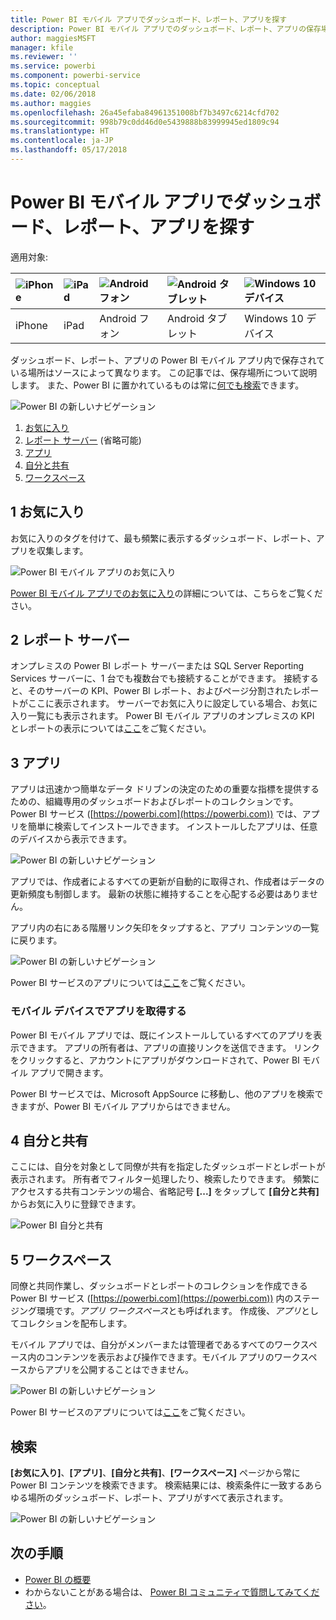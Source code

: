 ```yaml
---
title: Power BI モバイル アプリでダッシュボード、レポート、アプリを探す
description: Power BI モバイル アプリでのダッシュボード、レポート、アプリの保存場所を、そのソースに応じて説明します。
author: maggiesMSFT
manager: kfile
ms.reviewer: ''
ms.service: powerbi
ms.component: powerbi-service
ms.topic: conceptual
ms.date: 02/06/2018
ms.author: maggies
ms.openlocfilehash: 26a45efaba84961351008bf7b3497c6214cfd702
ms.sourcegitcommit: 998b79c0dd46d0e5439888b83999945ed1809c94
ms.translationtype: HT
ms.contentlocale: ja-JP
ms.lasthandoff: 05/17/2018
---
```

# <a name="find-your-dashboards-reports-and-apps-in-the-power-bi-mobile-apps"></a>Power BI モバイル アプリでダッシュボード、レポート、アプリを探す
適用対象:

| ![iPhone](media/mobile-apps-find-content-mobile-devices/iphone-logo-50-px.png) | ![iPad](media/mobile-apps-find-content-mobile-devices/ipad-logo-50-px.png) | ![Android フォン](media/mobile-apps-find-content-mobile-devices/android-phone-logo-50-px.png) | ![Android タブレット](media/mobile-apps-find-content-mobile-devices/android-tablet-logo-50-px.png) | ![Windows 10 デバイス](media/mobile-apps-find-content-mobile-devices/win-10-logo-50-px.png) |
|:--- |:--- |:--- |:--- |:--- |
| iPhone |iPad |Android フォン |Android タブレット |Windows 10 デバイス |

ダッシュボード、レポート、アプリの Power BI モバイル アプリ内で保存されている場所はソースによって異なります。 この記事では、保存場所について説明します。 また、Power BI に置かれているものは常に[何でも検索](mobile-apps-find-content-mobile-devices.md#search)できます。 

![Power BI の新しいナビゲーション](media/mobile-apps-find-content-mobile-devices/power-bi-mobile-find-content.png)

1. [お気に入り](mobile-apps-find-content-mobile-devices.md#1-favorites)
2. [レポート サーバー](mobile-apps-find-content-mobile-devices.md#2-report-servers) (省略可能)
3. [アプリ](mobile-apps-find-content-mobile-devices.md#3-apps)
4. [自分と共有](mobile-apps-find-content-mobile-devices.md#4-shared-with-me)
5. [ワークスペース](mobile-apps-find-content-mobile-devices.md#5-workspaces)

## <a name="1-favorites"></a>1 お気に入り
お気に入りのタグを付けて、最も頻繁に表示するダッシュボード、レポート、アプリを収集します。 

![Power BI モバイル アプリのお気に入り](media/mobile-apps-find-content-mobile-devices/power-bi-android-favorites-reports.png)

[Power BI モバイル アプリでのお気に入り](mobile-apps-favorites.md)の詳細については、こちらをご覧ください。

## <a name="2-report-servers"></a>2 レポート サーバー
オンプレミスの Power BI レポート サーバーまたは SQL Server Reporting Services サーバーに、1 台でも複数台でも接続することができます。 接続すると、そのサーバーの KPI、Power BI レポート、およびページ分割されたレポートがここに表示されます。 サーバーでお気に入りに設定している場合、お気に入り一覧にも表示されます。 Power BI モバイル アプリのオンプレミスの KPI とレポートの表示については[ここ](mobile-app-ssrs-kpis-mobile-on-premises-reports.md)をご覧ください。

## <a name="3-apps"></a>3 アプリ
アプリは迅速かつ簡単なデータ ドリブンの決定のための重要な指標を提供するための、組織専用のダッシュボードおよびレポートのコレクションです。 Power BI サービス ([https://powerbi.com](https://powerbi.com)) では、アプリを簡単に検索してインストールできます。 インストールしたアプリは、任意のデバイスから表示できます。 

![Power BI の新しいナビゲーション](media/mobile-apps-find-content-mobile-devices/power-bi-apps-mobile-apps.png)

アプリでは、作成者によるすべての更新が自動的に取得され、作成者はデータの更新頻度も制御します。 最新の状態に維持することを心配する必要はありません。

アプリ内の右にある階層リンク矢印をタップすると、アプリ コンテンツの一覧に戻ります。

![Power BI の新しいナビゲーション](media/mobile-apps-find-content-mobile-devices/power-bi-it-spend-app-android.png)

Power BI サービスのアプリについては[ここ](service-install-use-apps.md)をご覧ください。

### <a name="get-an-app-on-a-mobile-device"></a>モバイル デバイスでアプリを取得する
Power BI モバイル アプリでは、既にインストールしているすべてのアプリを表示できます。 アプリの所有者は、アプリの直接リンクを送信できます。 リンクをクリックすると、アカウントにアプリがダウンロードされて、Power BI モバイル アプリで開きます。 

Power BI サービスでは、Microsoft AppSource に移動し、他のアプリを検索できますが、Power BI モバイル アプリからはできません。 

## <a name="4-shared-with-me"></a>4 自分と共有
ここには、自分を対象として同僚が共有を指定したダッシュボードとレポートが表示されます。 所有者でフィルター処理したり、検索したりできます。 頻繁にアクセスする共有コンテンツの場合、省略記号 **[...]** をタップして **[自分と共有]** からお気に入りに登録できます。

![Power BI 自分と共有](media/mobile-apps-find-content-mobile-devices/power-bi-android-shared-fave.png)

## <a name="5-workspaces"></a>5 ワークスペース
同僚と共同作業し、ダッシュボードとレポートのコレクションを作成できる Power BI サービス ([https://powerbi.com](https://powerbi.com)) 内のステージング環境です。*アプリ ワークスペース*とも呼ばれます。 作成後、*アプリ*としてコレクションを配布します。 

モバイル アプリでは、自分がメンバーまたは管理者であるすべてのワークスペース内のコンテンツを表示および操作できます。モバイル アプリのワークスペースからアプリを公開することはできません。

![Power BI の新しいナビゲーション](media/mobile-apps-find-content-mobile-devices/power-bi-mobile-workspaces-home-android.png)

Power BI サービスのアプリについては[ここ](service-install-use-apps.md)をご覧ください。

## <a name="search"></a>検索
**[お気に入り]**、**[アプリ]**、**[自分と共有]**、**[ワークスペース]** ページから常に Power BI コンテンツを検索できます。 検索結果には、検索条件に一致するあらゆる場所のダッシュボード、レポート、アプリがすべて表示されます。 

![Power BI の新しいナビゲーション](media/mobile-apps-find-content-mobile-devices/power-bi-mobile-search.png)

## <a name="next-steps"></a>次の手順
* [Power BI の概要](service-get-started.md)
* わからないことがある場合は、 [Power BI コミュニティで質問してみてください](http://community.powerbi.com/)。

